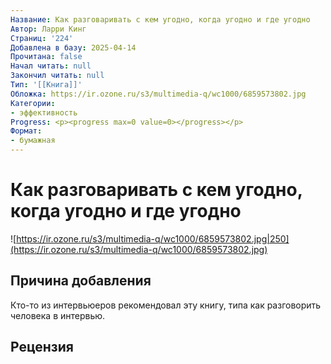 ```yaml
---
Название: Как разговаривать с кем угодно, когда угодно и где угодно
Автор: Ларри Кинг
Страниц: '224'
Добавлена в базу: 2025-04-14
Прочитана: false
Начал читать: null
Закончил читать: null
Тип: '[[Книга]]'
Обложка: https://ir.ozone.ru/s3/multimedia-q/wc1000/6859573802.jpg
Категории:
- эффективность
Progress: <p><progress max=0 value=0></progress></p>
Формат:
- бумажная
---
```

# Как разговаривать с кем угодно, когда угодно и где угодно

![https://ir.ozone.ru/s3/multimedia-q/wc1000/6859573802.jpg|250](https://ir.ozone.ru/s3/multimedia-q/wc1000/6859573802.jpg)

## Причина добавления

Кто-то из интервьюеров рекомендовал эту книгу, типа как разговорить человека в интервью.

## Рецензия